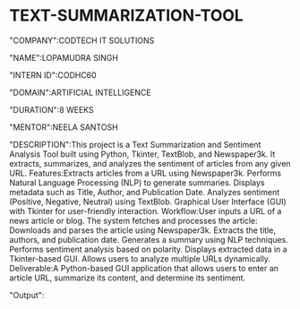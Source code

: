 # TEXT-SUMMARIZATION-TOOL
"COMPANY":CODTECH IT SOLUTIONS

"NAME":LOPAMUDRA SINGH

"INTERN ID":CODHC60

"DOMAIN":ARTIFICIAL INTELLIGENCE

"DURATION":8 WEEKS

"MENTOR":NEELA SANTOSH

"DESCRIPTION":This project is a Text Summarization and Sentiment Analysis Tool built using Python, Tkinter, TextBlob, and Newspaper3k. It extracts, summarizes, and analyzes the sentiment of articles from any given URL.
Features:Extracts articles from a URL using Newspaper3k.
Performs Natural Language Processing (NLP) to generate summaries.
Displays metadata such as Title, Author, and Publication Date.
Analyzes sentiment (Positive, Negative, Neutral) using TextBlob.
Graphical User Interface (GUI) with Tkinter for user-friendly interaction.
Workflow:User inputs a URL of a news article or blog.
The system fetches and processes the article:
Downloads and parses the article using Newspaper3k.
Extracts the title, authors, and publication date.
Generates a summary using NLP techniques.
Performs sentiment analysis based on polarity.
Displays extracted data in a Tkinter-based GUI.
Allows users to analyze multiple URLs dynamically.
Deliverable:A Python-based GUI application that allows users to enter an article URL, summarize its content, and determine its sentiment.

"Output": 
